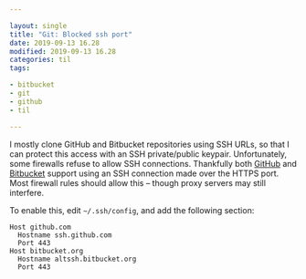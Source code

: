 ```yaml
---

layout: single
title: "Git: Blocked ssh port"
date: 2019-09-13 16.28
modified: 2019-09-13 16.28
categories: til
tags:

- bitbucket
- git
- github
- til

---
```


I mostly clone GitHub and Bitbucket repositories using SSH URLs,
so that I can protect this access with an SSH private/public keypair.
Unfortunately, some firewalls refuse to allow SSH connections.
Thankfully both [GitHub](https://help.github.com/en/articles/using-ssh-over-the-https-port)
and
[Bitbucket](https://confluence.atlassian.com/bitbucket/troubleshoot-ssh-issues-271943403.html#TroubleshootSSHissues-Ifport22isblocked)
support using an SSH connection made over the HTTPS port.
Most firewall rules should allow this – though proxy servers may still interfere.

To enable this, edit `~/.ssh/config`, and add the following section:

```
Host github.com
  Hostname ssh.github.com
  Port 443
Host bitbucket.org
  Hostname altssh.bitbucket.org
  Port 443
```
